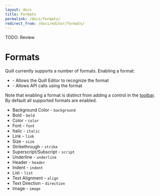 ```yaml
---
layout: docs
title: Formats
permalink: /docs/formats/
redirect_from: /docs/editor/formats/
---
```


TODO: Review

# Formats

Quill currently supports a number of formats. Enabling a format:

- \- Allows the Quill Editor to recognize the format
- \- Allows API calls using the format

Note that enabling a format is distinct from adding a control in the [toolbar](/docs/modules/toolbar/). By default all supported formats are enabled.

  - Background Color - `background`
  - Bold - `bold`
  - Color - `color`
  - Font - `font`
  - Italic - `italic`
  - Link - `link`
  - Size - `size`
  - Strikethrough - `strike`
  - Superscript/Subscript - `script`
  - Underline - `underline`
  - Header - `header`
  - Indent - `indent`
  - List - `list`
  - Text Alignment - `align`
  - Text Direction - `direction`
  - Image - `image`
